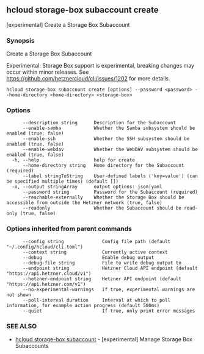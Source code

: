 ## hcloud storage-box subaccount create

[experimental] Create a Storage Box Subaccount

### Synopsis

Create a Storage Box Subaccount

Experimental: Storage Box support is experimental, breaking changes may occur within minor releases.
See https://github.com/hetznercloud/cli/issues/1202 for more details.


```
hcloud storage-box subaccount create [options] --password <password> --home-directory <home-directory> <storage-box>
```

### Options

```
      --description string      Description for the Subaccount
      --enable-samba            Whether the Samba subsystem should be enabled (true, false)
      --enable-ssh              Whether the SSH subsystem should be enabled (true, false)
      --enable-webdav           Whether the WebDAV subsystem should be enabled (true, false)
  -h, --help                    help for create
      --home-directory string   Home directory for the Subaccount (required)
      --label stringToString    User-defined labels ('key=value') (can be specified multiple times) (default [])
  -o, --output stringArray      output options: json|yaml
      --password string         Password for the Subaccount (required)
      --reachable-externally    Whether the Storage Box should be accessible from outside the Hetzner network (true, false)
      --readonly                Whether the Subaccount should be read-only (true, false)
```

### Options inherited from parent commands

```
      --config string              Config file path (default "~/.config/hcloud/cli.toml")
      --context string             Currently active context
      --debug                      Enable debug output
      --debug-file string          File to write debug output to
      --endpoint string            Hetzner Cloud API endpoint (default "https://api.hetzner.cloud/v1")
      --hetzner-endpoint string    Hetzner API endpoint (default "https://api.hetzner.com/v1")
      --no-experimental-warnings   If true, experimental warnings are not shown
      --poll-interval duration     Interval at which to poll information, for example action progress (default 500ms)
      --quiet                      If true, only print error messages
```

### SEE ALSO

* [hcloud storage-box subaccount](hcloud_storage-box_subaccount.md)	 - [experimental] Manage Storage Box Subaccounts
